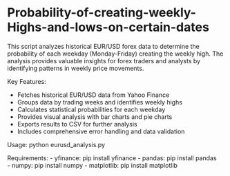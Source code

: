 # Probability-of-creating-weekly-Highs-and-lows-on-certain-dates

This script analyzes historical EUR/USD forex data to determine the probability 
of each weekday (Monday-Friday) creating the weekly high. The analysis provides 
valuable insights for forex traders and analysts by identifying patterns in 
weekly price movements.

Key Features:
- Fetches historical EUR/USD data from Yahoo Finance
- Groups data by trading weeks and identifies weekly highs
- Calculates statistical probabilities for each weekday
- Provides visual analysis with bar charts and pie charts
- Exports results to CSV for further analysis
- Includes comprehensive error handling and data validation

Usage:
    python eurusd_analysis.py

Requirements:
    - yfinance: pip install yfinance
    - pandas: pip install pandas  
    - numpy: pip install numpy
    - matplotlib: pip install matplotlib
